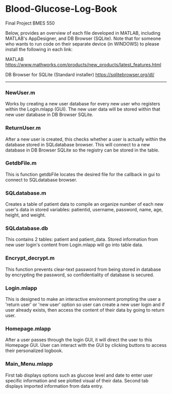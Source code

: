 # Blood-Glucose-Log-Book
Final Project BMES 550

Below, provides an overview of each file developed in MATLAB, including  MATLAB's AppDesigner, and DB Browser (SQLite). Note that for someone who wants to run code on their separate device (in WINDOWS) to please install the following 
in each link:

MATLAB https://www.mathworks.com/products/new_products/latest_features.html

DB Browser for SQLite (Standard installer) 
https://sqlitebrowser.org/dl/
__________________________________________________________________________

### NewUser.m
Works by creating a new user database for every new user who registers within the Login.mlapp (GUI). The new user data will be stored within that new user database in DB Browser SQLite.

### ReturnUser.m
After a new user is created, this checks whether a user is actually within the database stored in SQLdatabase browser. This will connect to a new database in DB Browser SQLite so the registry can be stored in the table.

### GetdbFile.m
This is function getdbFile locates the desired file for the callback in gui to connect to SQLdatabase browser.

### SQLdatabase.m
Creates a table of patient data to compile an organize number of each new user's data in stored variables: patientid, username, password, name, age, height, and weight.

### SQLdatabase.db
This contains 2 tables: patient and patient_data. Stored information from new user login's content from Login.mlapp will go into table data.

### Encrypt_decrypt.m
This function prevents clear-text password from being stored in database by encrypting the password, so confidentiality of database is secured.

### Login.mlapp
This is designed to make an interactive environment prompting the user a 'return user' or 'new user' option so user can create a new user login and if user already exists, then access the content of their data by going to return user.

### Homepage.mlapp
After a user passes through the login GUI, it will direct the user to this Homepage GUI. User can interact with the GUI by clicking buttons to access their personalized logbook.

### Main_Menu.mlapp
First tab displays options such as glucose level and date to enter user specific information and see plotted visual of their data. Second tab displays imported information from data entry.
